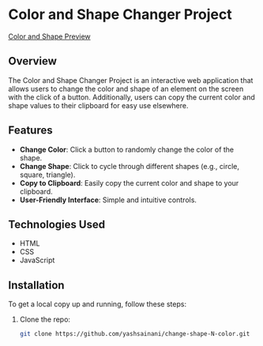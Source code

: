 # Color and Shape Changer Project

[Color and Shape Preview](https://yashsainani.github.io/change-shape-N-color/)

## Overview

The Color and Shape Changer Project is an interactive web application that allows users to change the color and shape of an element on the screen with the click of a button. Additionally, users can copy the current color and shape values to their clipboard for easy use elsewhere.

## Features

- **Change Color**: Click a button to randomly change the color of the shape.
- **Change Shape**: Click to cycle through different shapes (e.g., circle, square, triangle).
- **Copy to Clipboard**: Easily copy the current color and shape to your clipboard.
- **User-Friendly Interface**: Simple and intuitive controls.

## Technologies Used

- HTML
- CSS
- JavaScript

## Installation

To get a local copy up and running, follow these steps:

1. Clone the repo:
   ```bash
   git clone https://github.com/yashsainani/change-shape-N-color.git

